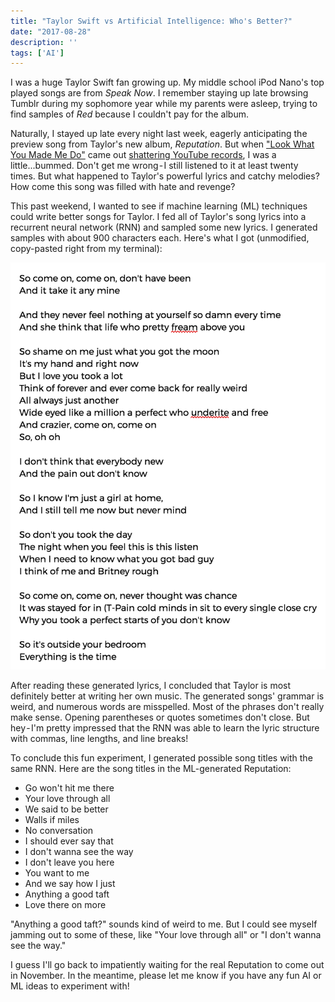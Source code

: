 ```yaml
---
title: "Taylor Swift vs Artificial Intelligence: Who's Better?"
date: "2017-08-28"
description: ''
tags: ['AI']
---
```


I was a huge Taylor Swift fan growing up. My middle school iPod Nano's top played songs are from *Speak Now*. I remember staying up late browsing Tumblr during my sophomore year while my parents were asleep, trying to find samples of *Red* because I couldn't pay for the album.

Naturally, I stayed up late every night last week, eagerly anticipating the preview song from Taylor's new album, *Reputation*. But when ["Look What You Made Me Do"](https://www.youtube.com/watch?v=3tmd-ClpJxA) came out [shattering YouTube records](https://www.forbes.com/sites/hughmcintyre/2017/08/27/taylor-swifts-look-what-you-made-me-do-lyric-video-just-broke-a-youtube-record/#5d1f994558a8), I was a little...bummed. Don't get me wrong - I still listened to it at least twenty times. But what happened to Taylor's powerful lyrics and catchy melodies? How come this song was filled with hate and revenge?

This past weekend, I wanted to see if machine learning (ML) techniques could write better songs for Taylor. I fed all of Taylor's song lyrics into a recurrent neural network (RNN) and sampled some new lyrics. I generated samples with about 900 characters each. Here's what I got (unmodified, copy-pasted right from my terminal):

![Lyrics Screenshot](./sample1.png)

After reading these generated lyrics, I concluded that Taylor is most definitely better at writing her own music. The generated songs' grammar is weird, and numerous words are misspelled. Most of the phrases don't really make sense. Opening parentheses or quotes sometimes don't close. But hey - I'm pretty impressed that the RNN was able to learn the lyric structure with commas, line lengths, and line breaks!

To conclude this fun experiment, I generated possible song titles with the same RNN. Here are the song titles in the ML-generated Reputation:

* Go won't hit me there
* Your love through all
* We said to be better
* Walls if miles
* No conversation
* I should ever say that
* I don't wanna see the way
* I don't leave you here
* You want to me
* And we say how I just
* Anything a good taft
* Love there on more

"Anything a good taft?" sounds kind of weird to me. But I could see myself jamming out to some of these, like "Your love through all" or "I don't wanna see the way."

I guess I'll go back to impatiently waiting for the real Reputation to come out in November. In the meantime, please let me know if you have any fun AI or ML ideas to experiment with!